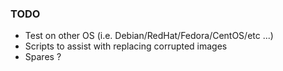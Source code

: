 ### TODO

* Test on other OS (i.e. Debian/RedHat/Fedora/CentOS/etc ...)
* Scripts to assist with replacing corrupted images
* Spares ?

